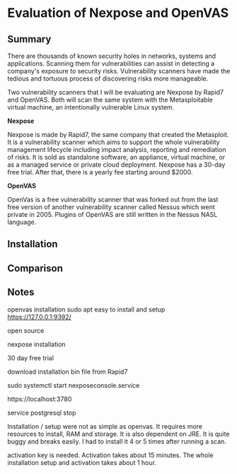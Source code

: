 # Evaluation of Nexpose and OpenVAS

## Summary
There are thousands of known security holes in networks, systems and applications. Scanning them for vulnerabilities can assist in detecting a company's exposure to security risks. Vulnerability scanners have made the tedious and tortuous process of discovering risks more manageable.

Two vulnerability scanners that I will be evaluating are Nexpose by Rapid7 and OpenVAS. Both will scan the same system with the Metasploitable virtual machine, an intentionally vulnerable Linux system.

**Nexpose**

Nexpose is made by Rapid7, the same company that created the Metasploit. It is a vulnerability scanner which aims to support the whole vulnerability management lifecycle including impact analysis, reporting and remediation of risks. It is sold as standalone software, an appliance, virtual machine, or as a managed service or private cloud deployment. Nexpose has a 30-day free trial. After that, there is a yearly fee starting around $2000.

**OpenVAS**

OpenVas is a free vulnerability scanner that was forked out from the last free version of another vulnerability scanner called Nessus which went private in 2005. Plugins of OpenVAS are still written in the Nessus NASL language.


## Installation

## Comparison

## Notes
openvas installation
sudo apt
easy to install and setup
https://127.0.0.1:9392/

open source

nexpose installation

30 day free trial

download installation bin file from Rapid7

sudo systemctl start nexposeconsole.service

https://localhost:3780

service postgresql stop

Installation / setup were not as simple as openvas. It requires more resources to install, RAM and storage. It is also dependent on JRE. It is quite buggy and breaks easily. I had to install it 4 or 5 times after running a scan.

activation key is needed. Activation takes about 15 minutes. The whole installation setup and activation takes about 1 hour.

